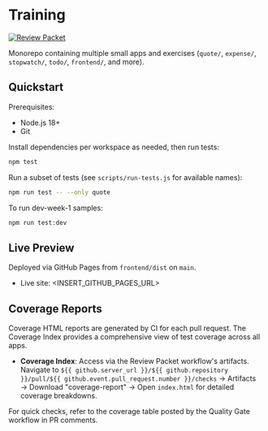 # Training

[![Review Packet](https://github.com/Maximus-Technologies-Uganda/Training/actions/workflows/review-packet.yml/badge.svg)](https://github.com/Maximus-Technologies-Uganda/Training/actions/workflows/review-packet.yml)

Monorepo containing multiple small apps and exercises (`quote/`, `expense/`, `stopwatch/`, `todo/`, `frontend/`, and more).

## Quickstart

Prerequisites:

- Node.js 18+
- Git

Install dependencies per workspace as needed, then run tests:

```bash
npm test
```

Run a subset of tests (see `scripts/run-tests.js` for available names):

```bash
npm run test -- --only quote
```

To run dev-week-1 samples:

```bash
npm run test:dev
```

## Live Preview

Deployed via GitHub Pages from `frontend/dist` on `main`.

- Live site: <INSERT_GITHUB_PAGES_URL>

## Coverage Reports

Coverage HTML reports are generated by CI for each pull request. The Coverage Index provides a comprehensive view of test coverage across all apps.

- **Coverage Index**: Access via the Review Packet workflow's artifacts. Navigate to `${{ github.server_url }}/${{ github.repository }}/pull/${{ github.event.pull_request.number }}/checks` → Artifacts → Download "coverage-report" → Open `index.html` for detailed coverage breakdowns.

For quick checks, refer to the coverage table posted by the Quality Gate workflow in PR comments.
